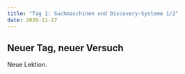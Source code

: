 ```yaml
---
title: "Tag 1: Suchmaschinen und Discovery-Systeme 1/2"
date: 2020-11-27
---
```


## Neuer Tag, neuer Versuch
Neue Lektion. 

